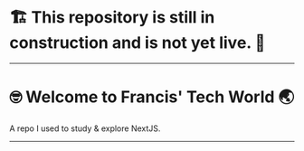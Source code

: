 # 🏗 This repository is still in construction and is not yet live. 🚧

---

# 🤓 Welcome to Francis' Tech World 🌏

A repo I used to study & explore NextJS.

---
